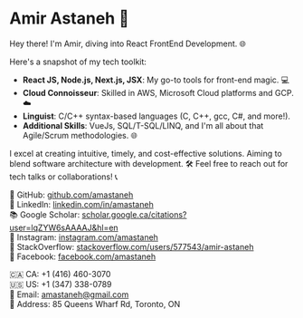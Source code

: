 # Amir Astaneh 🌟
Hey there! I'm Amir, diving into React FrontEnd Development. 🌐

Here's a snapshot of my tech toolkit:
- **React JS, Node.js, Next.js, JSX**: My go-to tools for front-end magic. 💻
- **Cloud Connoisseur**: Skilled in AWS, Microsoft Cloud platforms and GCP. ☁️
- **Linguist**: C/C++ syntax-based languages (C, C++, gcc, C#, and more!).
- **Additional Skills**: VueJs, SQL/T-SQL/LINQ, and I'm all about that Agile/Scrum methodologies. 🌐

I excel at creating intuitive, timely, and cost-effective solutions. Aiming to blend software architecture with development. 🛠️
Feel free to reach out for tech talks or collaborations! 📞

🔗 GitHub: [github.com/amastaneh](github.com/amastaneh) \
🔗 LinkedIn: [linkedin.com/in/amastaneh](linkedin.com/in/amastaneh) \
📚 Google Scholar: [scholar.google.ca/citations?user=lqZYW6sAAAAJ&hl=en](scholar.google.ca/citations?user=lqZYW6sAAAAJ&hl=en) \
📸 Instagram: [instagram.com/amastaneh](instagram.com/amastaneh) \
💬 StackOverflow: [stackoverflow.com/users/577543/amir-astaneh](stackoverflow.com/users/577543/amir-astaneh) \
👤 Facebook: [facebook.com/amastaneh](facebook.com/amastaneh) 

🇨🇦 CA: +1 (416) 460-3070 \
🇺🇸 US: +1 (347) 338-0789 \
📧 Email: amastaneh@gmail.com \
📍 Address: 85 Queens Wharf Rd, Toronto, ON 
